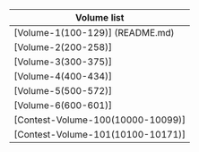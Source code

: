 | Volume list                            |
|----------------------------------------|
| [Volume-1(100-129)] (README.md)                |
| [Volume-2(200-258)]               |
| [Volume-3(300-375)]               |
| [Volume-4(400-434)]               |
| [Volume-5(500-572)]               |
| [Volume-6(600-601)]               |
| [Contest-Volume-100(10000-10099)] |
| [Contest-Volume-101(10100-10171)] |

